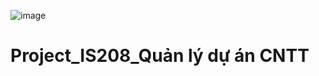 ![image](https://github.com/user-attachments/assets/0384fcab-d8cb-4d83-a8d5-6669ba975bfa)
# Project_IS208_Quản lý dự án CNTT
